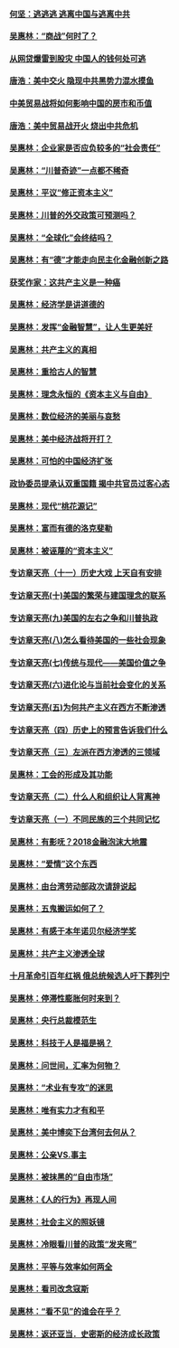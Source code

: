 #### [何坚：逃逃逃 逃离中国与逃离中共](../pages/nsc423/n10592891.md?t=10120933) 

#### [吴惠林：“商战”何时了？](../pages/nsc423/n10573558.md?t=10120933) 

#### [从网贷爆雷到股灾 中国人的钱何处可逃](../pages/nsc423/n10572800.md?t=10120933) 

#### [唐浩：美中交火 隐现中共黑势力混水摸鱼](../pages/nsc423/n10544040.md?t=10120933) 

#### [中美贸易战将如何影响中国的房市和币值](../pages/nsc423/n10543697.md?t=10120933) 

#### [唐浩：美中贸易战开火 烧出中共危机](../pages/nsc423/n10540126.md?t=10120933) 

#### [吴惠林：企业家是否应负较多的“社会责任”](../pages/nsc423/n10535022.md?t=10120933) 

#### [吴惠林：“川普奇迹”一点都不稀奇](../pages/nsc423/n10512808.md?t=10120933) 

#### [吴惠林：平议“修正资本主义”](../pages/nsc423/n10495724.md?t=10120933) 

#### [吴惠林：川普的外交政策可预测吗？](../pages/nsc423/n10462387.md?t=10120933) 

#### [吴惠林：“全球化”会终结吗？](../pages/nsc423/n10452838.md?t=10120933) 

#### [吴惠林：有“德”才能走向民主化金融创新之路](../pages/nsc423/n10432292.md?t=10120933) 

#### [获奖作家：这共产主义是一种癌](../pages/nsc423/n10431541.md?t=10120933) 

#### [吴惠林：经济学是讲道德的](../pages/nsc423/n10398014.md?t=10120933) 

#### [吴惠林：发挥“金融智慧”，让人生更美好](../pages/nsc423/n10375019.md?t=10120933) 

#### [吴惠林：共产主义的真相](../pages/nsc423/n10351394.md?t=10120933) 

#### [吴惠林：重拾古人的智慧](../pages/nsc423/n10337691.md?t=10120933) 

#### [吴惠林：理念永恒的《资本主义与自由》](../pages/nsc423/n10316274.md?t=10120933) 

#### [吴惠林：数位经济的美丽与哀愁](../pages/nsc423/n10292946.md?t=10120933) 

#### [吴惠林：美中经济战将开打？](../pages/nsc423/n10258825.md?t=10120933) 

#### [吴惠林：可怕的中国经济扩张](../pages/nsc423/n10219147.md?t=10120933) 

#### [政协委员提承认双重国籍 揭中共官员过客心态](../pages/nsc423/n10208809.md?t=10120933) 

#### [吴惠林：现代“桃花源记”](../pages/nsc423/n10185234.md?t=10120933) 

#### [吴惠林：富而有德的洛克斐勒](../pages/nsc423/n10142264.md?t=10120933) 

#### [吴惠林：被诬蔑的“资本主义”](../pages/nsc423/n10124816.md?t=10120933) 

#### [专访章天亮（十一）历史大戏 上天自有安排](../pages/nsc423/n10094905.md?t=10120933) 

#### [专访章天亮(十)美国的繁荣与建国理念的联系](../pages/nsc423/n10094899.md?t=10120933) 

#### [专访章天亮(九)美国的左右之争和川普执政](../pages/nsc423/n10094889.md?t=10120933) 

#### [专访章天亮(八)怎么看待美国的一些社会现象](../pages/nsc423/n10094857.md?t=10120933) 

#### [专访章天亮(七)传统与现代——美国价值之争](../pages/nsc423/n10093140.md?t=10120933) 

#### [专访章天亮(六)进化论与当前社会变化的关系](../pages/nsc423/n10092036.md?t=10120933) 

#### [专访章天亮(五)为何共产主义在西方不断渗透](../pages/nsc423/n10083620.md?t=10120933) 

#### [专访章天亮（四）历史上的预言告诉我们什么](../pages/nsc423/n10083606.md?t=10120933) 

#### [专访章天亮（三）左派在西方渗透的三领域](../pages/nsc423/n10081115.md?t=10120933) 

#### [吴惠林：工会的形成及其功能](../pages/nsc423/n10080633.md?t=10120933) 

#### [专访章天亮（二）什么人和组织让人背离神](../pages/nsc423/n10076637.md?t=10120933) 

#### [专访章天亮（一）不同民族的三个共同记忆](../pages/nsc423/n10074188.md?t=10120933) 

#### [吴惠林：有影呒？2018金融泡沫大地震](../pages/nsc423/n10040534.md?t=10120933) 

#### [吴惠林：“爱情”这个东西](../pages/nsc423/n10019423.md?t=10120933) 

#### [吴惠林：由台湾劳动部政次请辞说起](../pages/nsc423/n9979679.md?t=10120933) 

#### [吴惠林：五鬼搬运如何了？](../pages/nsc423/n9925338.md?t=10120933) 

#### [吴惠林：有感于本年诺贝尔经济学奖](../pages/nsc423/n9871883.md?t=10120933) 

#### [吴惠林：共产主义渗透全球](../pages/nsc423/n9812748.md?t=10120933) 

#### [十月革命引百年红祸 俄总统候选人吁下葬列宁](../pages/nsc423/n9810182.md?t=10120933) 

#### [吴惠林：停滞性膨胀何时来到？](../pages/nsc423/n9764136.md?t=10120933) 

#### [吴惠林：央行总裁模范生](../pages/nsc423/n9728134.md?t=10120933) 

#### [吴惠林：科技于人是福是祸？](../pages/nsc423/n9672982.md?t=10120933) 

#### [吴惠林：问世间，汇率为何物？](../pages/nsc423/n9621788.md?t=10120933) 

#### [吴惠林：“术业有专攻”的迷思](../pages/nsc423/n9580363.md?t=10120933) 

#### [吴惠林：唯有实力才有和平](../pages/nsc423/n9529599.md?t=10120933) 

#### [吴惠林：美中博奕下台湾何去何从？](../pages/nsc423/n9483598.md?t=10120933) 

#### [吴惠林：公亲VS.事主](../pages/nsc423/n9425637.md?t=10120933) 

#### [吴惠林：被抹黑的“自由市场”](../pages/nsc423/n9351545.md?t=10120933) 

#### [吴惠林：《人的行为》再现人间](../pages/nsc423/n9296339.md?t=10120933) 

#### [吴惠林：社会主义的照妖镜](../pages/nsc423/n9243460.md?t=10120933) 

#### [吴惠林：冷眼看川普的政策“发夹弯”](../pages/nsc423/n9120684.md?t=10120933) 

#### [吴惠林：平等与效率如何两全](../pages/nsc423/n9075430.md?t=10120933) 

#### [吴惠林：看司改念寇斯](../pages/nsc423/n9024915.md?t=10120933) 

#### [吴惠林：“看不见”的谁会在乎？](../pages/nsc423/n8977488.md?t=10120933) 

#### [吴惠林：返还亚当．史密斯的经济成长政策](../pages/nsc423/n8931896.md?t=10120933) 

